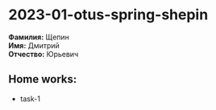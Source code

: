 # 2023-01-otus-spring-shepin  

**Фамилия:** Щепин  
**Имя:** Дмитрий  
**Отчество:** Юрьевич

## Home works:
- task-1 